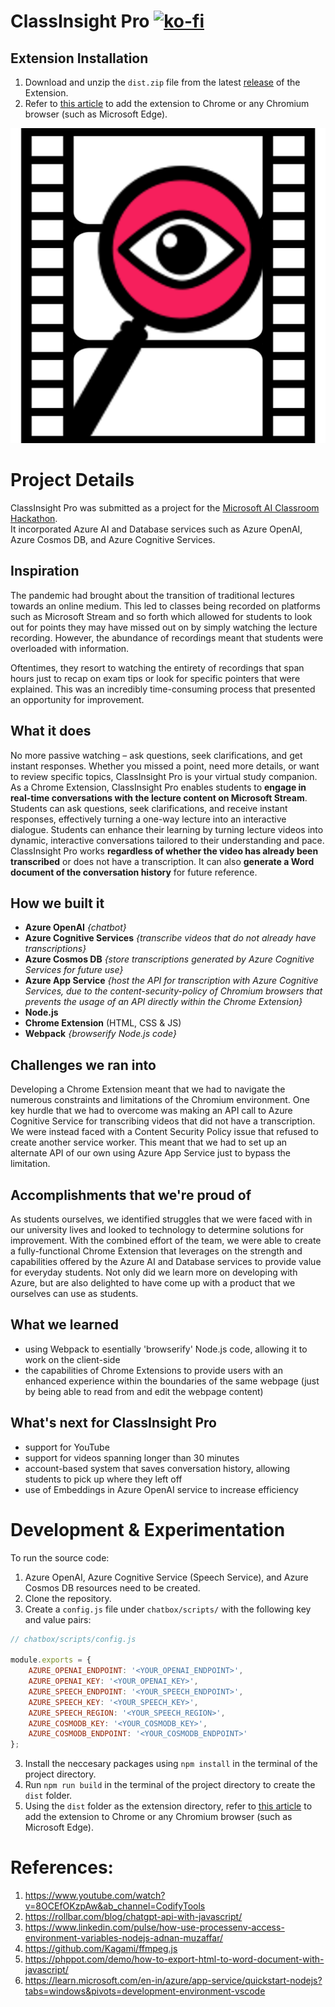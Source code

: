 # ClassInsight Pro [![ko-fi](https://ko-fi.com/img/githubbutton_sm.svg)](https://ko-fi.com/U7U86VME5)
## Extension Installation
1. Download and unzip the `dist.zip` file from the latest [release](https://github.com/Diskordlit/ClassInsight/releases) of the Extension.
2. Refer to [this article](https://webkul.com/blog/how-to-install-the-unpacked-extension-in-chrome/) to add the extension to Chrome or any Chromium browser (such as Microsoft Edge).

![ClassInsight Icon](https://github.com/Diskordlit/ClassInsight/blob/main/images/AI%20Classroom%20Hackathon.png)

# Project Details
ClassInsight Pro was submitted as a project for the [Microsoft AI Classroom Hackathon](https://microsoftaiclassroom.devpost.com/). <br>
It incorporated Azure AI and Database services such as Azure OpenAI, Azure Cosmos DB, and Azure Cognitive Services.

## Inspiration
The pandemic had brought about the transition of traditional lectures towards an online medium. This led to classes being recorded on platforms such as Microsoft Stream and so forth which allowed for students to look out for points they may have missed out on by simply watching the lecture recording. However, the abundance of recordings meant that students were overloaded with information. 

Oftentimes, they resort to watching the entirety of recordings that span hours just to recap on exam tips or look for specific pointers that were explained. This was an incredibly time-consuming process that presented an opportunity for improvement.

## What it does
No more passive watching – ask questions, seek clarifications, and get instant responses. Whether you missed a point, need more details, or want to review specific topics, ClassInsight Pro is your virtual study companion. As a Chrome Extension, ClassInsight Pro enables students to **engage in real-time conversations with the lecture content on Microsoft Stream**. Students can ask questions, seek clarifications, and receive instant responses, effectively turning a one-way lecture into an interactive dialogue. Students can enhance their learning by turning lecture videos into dynamic, interactive conversations tailored to their understanding and pace. ClassInsight Pro works **regardless of whether the video has already been transcribed** or does not have a transcription. It can also **generate a Word document of the conversation history** for future reference.

## How we built it
- **Azure OpenAI** _{chatbot}_
- **Azure Cognitive Services** _{transcribe videos that do not already have transcriptions}_
- **Azure Cosmos DB** _{store transcriptions generated by Azure Cognitive Services for future use}_
- **Azure App Service** _{host the API for transcription with Azure Cognitive Services, due to the content-security-policy of Chromium browsers that prevents the usage of an API directly within the Chrome Extension}_
- **Node.js**
- **Chrome Extension** (HTML, CSS & JS)
- **Webpack** _{browserify Node.js code}_

## Challenges we ran into
Developing a Chrome Extension meant that we had to navigate the numerous constraints and limitations of the Chromium environment. One key hurdle that we had to overcome was making an API call to Azure Cognitive Service for transcribing videos that did not have a transcription. We were instead faced with a Content Security Policy issue that refused to create another service worker. This meant that we had to set up an alternate API of our own using Azure App Service just to bypass the limitation.

## Accomplishments that we're proud of
As students ourselves, we identified struggles that we were faced with in our university lives and looked to technology to determine solutions for improvement. With the combined effort of the team, we were able to create a fully-functional Chrome Extension that leverages on the strength and capabilities offered by the Azure AI and Database services to provide value for everyday students. Not only did we learn more on developing with Azure, but are also delighted to have come up with a product that we ourselves can use as students.

## What we learned
- using Webpack to esentially 'browserify' Node.js code, allowing it to work on the client-side
- the capabilities of Chrome Extensions to provide users with an enhanced experience within the boundaries of the same webpage (just by being able to read from and edit the webpage content)

## What's next for ClassInsight Pro
- support for YouTube
- support for videos spanning longer than 30 minutes
- account-based system that saves conversation history, allowing students to pick up where they left off
- use of Embeddings in Azure OpenAI service to increase efficiency

# Development & Experimentation
To run the source code:
1. Azure OpenAI, Azure Cognitive Service (Speech Service), and Azure Cosmos DB resources need to be created.
2. Clone the repository.
3. Create a `config.js` file under `chatbox/scripts/` with the following key and value pairs:
```javascript
// chatbox/scripts/config.js

module.exports = {
    AZURE_OPENAI_ENDPOINT: '<YOUR_OPENAI_ENDPOINT>',
    AZURE_OPENAI_KEY: '<YOUR_OPENAI_KEY>',
    AZURE_SPEECH_ENDPOINT: '<YOUR_SPEECH_ENDPOINT>',
    AZURE_SPEECH_KEY: '<YOUR_SPEECH_KEY>',
    AZURE_SPEECH_REGION: '<YOUR_SPEECH_REGION>',
    AZURE_COSMODB_KEY: '<YOUR_COSMODB_KEY>',
    AZURE_COSMODB_ENDPOINT: '<YOUR_COSMODB_ENDPOINT>'
};
```
3. Install the neccesary packages using `npm install` in the terminal of the project directory.
4. Run `npm run build` in the terminal of the project directory to create the `dist` folder.
5. Using the `dist` folder as the extension directory, refer to [this article](https://webkul.com/blog/how-to-install-the-unpacked-extension-in-chrome/) to add the extension to Chrome or any Chromium browser (such as Microsoft Edge).

# References:
1. https://www.youtube.com/watch?v=8OCEfOKzpAw&ab_channel=CodifyTools
2. https://rollbar.com/blog/chatgpt-api-with-javascript/
3. https://www.linkedin.com/pulse/how-use-processenv-access-environment-variables-nodejs-adnan-muzaffar/
4. https://github.com/Kagami/ffmpeg.js
5. https://phppot.com/demo/how-to-export-html-to-word-document-with-javascript/
6. https://learn.microsoft.com/en-in/azure/app-service/quickstart-nodejs?tabs=windows&pivots=development-environment-vscode
